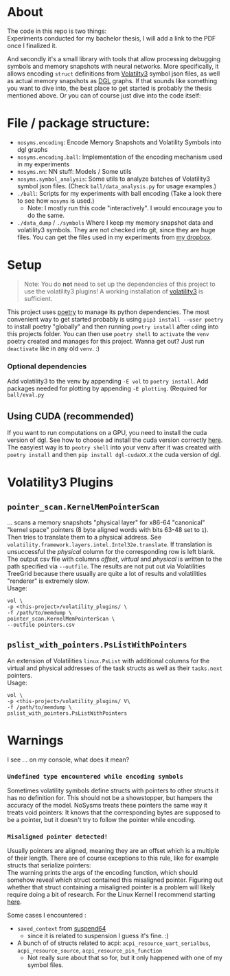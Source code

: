 # About
The code in this repo is two things:  
Experiments conducted for my bachelor thesis, I will add a link to the PDF once I finalized it.  

And secondly it's a small library with tools that allow processing debugging symbols and memory snapshots with neural 
networks. More specifically, it allows encoding `struct` definitions from 
[Volatilty3](https://github.com/volatilityfoundation/volatility3) symbol json files, as well as actual memory snapshots 
as [DGL](dgl.ai) graphs. 
If that sounds like something you want to dive into, the best place to get started is probably the thesis mentioned 
above. Or you can of course just dive into the code itself:


# File / package structure:
- `nosyms.encoding`: Encode Memory Snapshots and Volatility Symbols into dgl graphs
- `nosyms.encoding.ball`: Implementation of the encoding mechanism used in my experiments
- `nosyms.nn`: NN stuff: Models / Some utils
- `nosyms.symbol_analysis`: Some utils to analyze batches of Volatility3 symbol json files.
  (Check `ball/data_analysis.py` for usage examples.)
- `./ball`: Scripts for my experiments with ball encoding (Take a look there to see how `nosyms` is used.) 
  - Note: I mostly run this code "interactively". I would encourage you to do the same.
- `./data_dump` / `./symbols` Where I keep my memory snapshot data and volatility3 symbols. 
  They are not checked into git, since they are huge files. You can get the files used in my experiments from 
  [my dropbox](https://www.dropbox.com/sh/iouddhc3zzut0xy/AACcREb-8JiESOntFIv59XjHa?dl=0).
  
# Setup
> Note: You do **not** need to set up the dependencies of this project to use the volatility3 plugins! A working
installation of [volatility3](https://github.com/volatilityfoundation/volatility3) is sufficient.

This project uses [poetry](https://python-poetry.org/docs/) to manage its python dependencies. The most convenient way 
to get started probably is using `pip3 install --user poetry` to install poetry "globally" and then running
`poetry install` after `cd`ing into this projects folder. You can then use `poetry shell` to `activate` the `venv`
poetry created and manages for this project. Wanna get out? Just run `deactivate` like in any old `venv`. :)

### Optional dependencies
Add volatility3 to the venv by appending `-E vol` to `poetry install`.
Add packages needed for plotting by appending `-E plotting`. (Required for `ball/eval.py` 

## Using CUDA (recommended)
If you want to run computations on a GPU, you need to install the cuda version of dgl. See how to choose ad install 
the cuda version correctly [here](https://www.dgl.ai/pages/start.html).
The easyiest way is to `peotry shell` into your venv after it was created with `poetry install` and then 
`pip install dgl-cudaXX.X`  the cuda version of dgl.

# Volatility3 Plugins
## `pointer_scan.KernelMemPointerScan` 
... scans a memory snapshots "physical layer" for x86-64 "canonical" "kernel space" pointers (8 byte aligned words with
bits 63-48 set to `1`). Then tries to translate them to a physical address. See 
`volatility.framework.layers.intel.Intel32e.translate`. If translation is unsuccessful the _physical_ column for the 
corresponding row is left blank. The output csv file with columns _offset_, _virtual_ and _physical_ is written to the 
path specified via `--outfile`. The results are not put out via Volatilities TreeGrid because there usually are quite a 
lot of results and volatilities "renderer" is extremely slow.  
Usage:
```shell
vol \
-p <this-project>/volatility_plugins/ \
-f /path/to/memdump \
pointer_scan.KernelMemPointerScan \
--outfile pointers.csv 
```

## `pslist_with_pointers.PsListWithPointers`
An extension of Volatilities `linux.PsList` with additional columns for the virtual and physical addresses of the task 
structs as well as their `tasks.next` pointers.  
Usage:
```shell
vol \
-p <this-project>/volatility_plugins/ V\
-f /path/to/memdump \
pslist_with_pointers.PsListWithPointers
```
# Warnings

I see ... on my console, what does it mean?

### `Undefined type encountered while encoding symbols` 

Sometimes volatility symbols define structs with pointers to other structs it has no definition for. This should not
be a showstopper, but hampers the accuracy of the model. NoSysms treats these pointers the same way it treats void
pointers: It knows that the corresponding bytes are supposed to be a pointer, but it doesn't try to follow the pointer
while encoding.

### `Misaligned pointer detected!`
Usually pointers are aligned, meaning they are an offset which is a multiple of their length.
There are of course exceptions to this rule, like for example structs that serialize pointers:  
The warning prints the args of the encoding function, which should somehow reveal which struct contained this
misaligned pointer. Figuring out whether that struct containing a misaligned pointer is a problem will likely require
doing a bit of research. For the Linux Kernel I recommend starting 
[here](https://elixir.bootlin.com/linux/latest/source).

Some cases I encountered : 
- `saved_context` from [suspend64](https://github.com/torvalds/linux/blob/614124bea77e452aa6df7a8714e8bc820b489922/arch/x86/include/asm/suspend_64.h#L21)
  - since it is related to suspension I guess it's fine. :)
- A bunch of of structs related to acpi: `acpi_resource_uart_serialbus`, `acpi_resource_source`, 
  `acpi_resource_pin_function`
  - Not really sure about that so for, but it only happened with one of my symbol files.
